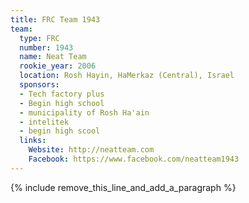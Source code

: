 ```yaml
---
title: FRC Team 1943
team:
  type: FRC
  number: 1943
  name: Neat Team
  rookie_year: 2006
  location: Rosh Hayin, HaMerkaz (Central), Israel
  sponsors:
  - Tech factory plus
  - Begin high school
  - municipality of Rosh Ha'ain
  - intelitek
  - begin high scool
  links:
    Website: http://neatteam.com
    Facebook: https://www.facebook.com/neatteam1943
---
```


{% include remove_this_line_and_add_a_paragraph %}